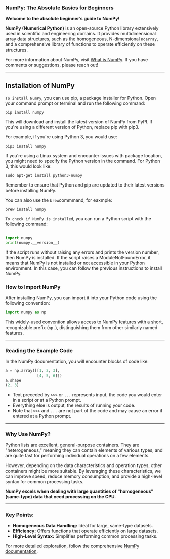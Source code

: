 ### NumPy: The Absolute Basics for Beginners

**Welcome to the absolute beginner’s guide to NumPy!**

**NumPy (Numerical Python)** is an open-source Python library extensively used in scientific and engineering domains. It provides multidimensional array data structures, such as the homogeneous, N-dimensional `ndarray`, and a comprehensive library of functions to operate efficiently on these structures. 

For more information about NumPy, visit [What is NumPy](https://numpy.org/). If you have comments or suggestions, please reach out!

---
## Installation of NumPy

`To install NumPy`, you can use pip, a package installer for Python. Open your command prompt or terminal and run the following command:

```
pip install numpy
```
This will download and install the latest version of NumPy from PyPI. If you're using a different version of Python, replace pip with pip3. 

For example, if you're using Python 3, you would use:
```
pip3 install numpy
```
If you're using a Linux system and encounter issues with package location, you might need to specify the Python version in the command. For Python 3, this would look like:
```
sudo apt-get install python3-numpy
```
Remember to ensure that Python and pip are updated to their latest versions before installing NumPy.

You can also use the `brew`commmand, for eaxmple:
```
brew install numpy
```

`To check if NumPy is installed`, you can run a Python script with the following command:

```python

import numpy
print(numpy.__version__)
````
If the script runs without raising any errors and prints the version number, then NumPy is installed. If the script raises a ModuleNotFoundError, it means that NumPy is not installed or not accessible in your Python environment. In this case, you can follow the previous instructions to install NumPy.

### How to Import NumPy

After installing NumPy, you can import it into your Python code using the following convention:

```python
import numpy as np
```

This widely-used convention allows access to NumPy features with a short, recognizable prefix (`np.`), distinguishing them from other similarly named features.

---

### Reading the Example Code

In the NumPy documentation, you will encounter blocks of code like:

```python
a = np.array([[1, 2, 3],
              [4, 5, 6]])
a.shape
(2, 3)
```

- Text preceded by `>>>` or `...` represents input, the code you would enter in a script or at a Python prompt.
- Everything else is output, the results of running your code.
- Note that `>>>` and `...` are not part of the code and may cause an error if entered at a Python prompt.

---

### Why Use NumPy?

Python lists are excellent, general-purpose containers. They are "heterogeneous," meaning they can contain elements of various types, and are quite fast for performing individual operations on a few elements.

However, depending on the data characteristics and operation types, other containers might be more suitable. By leveraging these characteristics, we can improve speed, reduce memory consumption, and provide a high-level syntax for common processing tasks.

**NumPy excels when dealing with large quantities of "homogeneous" (same-type) data that need processing on the CPU.**

---

### Key Points:

- **Homogeneous Data Handling:** Ideal for large, same-type datasets.
- **Efficiency:** Offers functions that operate efficiently on large datasets.
- **High-Level Syntax:** Simplifies performing common processing tasks.

For more detailed exploration, follow the comprehensive [NumPy documentation](https://numpy.org/doc/).
